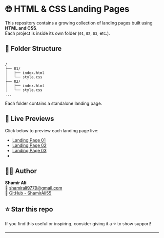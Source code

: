 
# 🌐 HTML & CSS Landing Pages

This repository contains a growing collection of landing pages built using **HTML and CSS**.  
Each project is inside its own folder (`01`, `02`, `03`, etc.).

## 📁 Folder Structure

```

/
├── 01/
│   ├── index.html
│   └── style.css
├── 02/
│   ├── index.html
│   └── style.css
...

```

Each folder contains a standalone landing page.

## 🚀 Live Previews

Click below to preview each landing page live:

- [Landing Page 01](https://shamirali55.github.io/Landing_Pages_with_Html_Css/01/)
- [Landing Page 02](https://shamirali55.github.io/Landing_Pages_with_Html_Css/02/)
- [Landing Page 03](https://shamirali55.github.io/Landing_Pages_with_Html_Css/03/)
- 
## 👨‍💻 Author

**Shamir Ali**  
📧 shamirali9779@gmail.com  
🔗 [GitHub - ShamirAli55](https://github.com/ShamirAli55)

## ⭐ Star this repo

If you find this useful or inspiring, consider giving it a ⭐ to show support!

---


